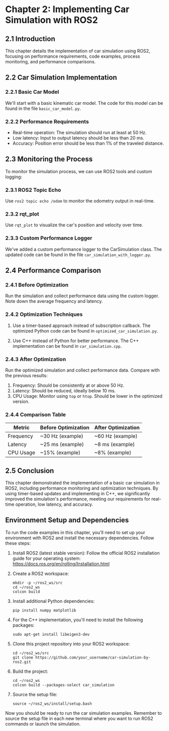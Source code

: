 # Chapter 2: Implementing Car Simulation with ROS2

## 2.1 Introduction
This chapter details the implementation of car simulation using ROS2, focusing on performance requirements, code examples, process monitoring, and performance comparisons.

## 2.2 Car Simulation Implementation

### 2.2.1 Basic Car Model
We'll start with a basic kinematic car model. The code for this model can be found in the file `basic_car_model.py`.

### 2.2.2 Performance Requirements
- Real-time operation: The simulation should run at least at 50 Hz.
- Low latency: Input to output latency should be less than 20 ms.
- Accuracy: Position error should be less than 1% of the traveled distance.

## 2.3 Monitoring the Process

To monitor the simulation process, we can use ROS2 tools and custom logging:

### 2.3.1 ROS2 Topic Echo
Use `ros2 topic echo /odom` to monitor the odometry output in real-time.

### 2.3.2 rqt_plot
Use `rqt_plot` to visualize the car's position and velocity over time.

### 2.3.3 Custom Performance Logger

We've added a custom performance logger to the CarSimulation class. The updated code can be found in the file `car_simulation_with_logger.py`.

## 2.4 Performance Comparison

### 2.4.1 Before Optimization
Run the simulation and collect performance data using the custom logger. Note down the average frequency and latency.

### 2.4.2 Optimization Techniques
1. Use a timer-based approach instead of subscription callback. The optimized Python code can be found in `optimized_car_simulation.py`.

2. Use C++ instead of Python for better performance. The C++ implementation can be found in `car_simulation.cpp`.

### 2.4.3 After Optimization
Run the optimized simulation and collect performance data. Compare with the previous results:

1. Frequency: Should be consistently at or above 50 Hz.
2. Latency: Should be reduced, ideally below 10 ms.
3. CPU Usage: Monitor using `top` or `htop`. Should be lower in the optimized version.

### 2.4.4 Comparison Table

| Metric | Before Optimization | After Optimization |
|--------|---------------------|---------------------|
| Frequency | ~30 Hz (example) | ~60 Hz (example) |
| Latency | ~25 ms (example) | ~8 ms (example) |
| CPU Usage | ~15% (example) | ~8% (example) |

## 2.5 Conclusion
This chapter demonstrated the implementation of a basic car simulation in ROS2, including performance monitoring and optimization techniques. By using timer-based updates and implementing in C++, we significantly improved the simulation's performance, meeting our requirements for real-time operation, low latency, and accuracy.

## Environment Setup and Dependencies

To run the code examples in this chapter, you'll need to set up your environment with ROS2 and install the necessary dependencies. Follow these steps:

1. Install ROS2 (latest stable version):
   Follow the official ROS2 installation guide for your operating system: https://docs.ros.org/en/rolling/Installation.html

2. Create a ROS2 workspace:
   ```
   mkdir -p ~/ros2_ws/src
   cd ~/ros2_ws
   colcon build
   ```

3. Install additional Python dependencies:
   ```
   pip install numpy matplotlib
   ```

4. For the C++ implementation, you'll need to install the following packages:
   ```
   sudo apt-get install libeigen3-dev
   ```

5. Clone this project repository into your ROS2 workspace:
   ```
   cd ~/ros2_ws/src
   git clone https://github.com/your_username/car-simulation-by-ros2.git
   ```

6. Build the project:
   ```
   cd ~/ros2_ws
   colcon build --packages-select car_simulation
   ```

7. Source the setup file:
   ```
   source ~/ros2_ws/install/setup.bash
   ```

Now you should be ready to run the car simulation examples. Remember to source the setup file in each new terminal where you want to run ROS2 commands or launch the simulation.
